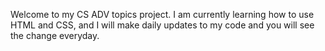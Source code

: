 Welcome to my CS ADV topics project. I am currently learning how to use HTML and CSS, and I will make daily updates to my code and you will see the change everyday.

